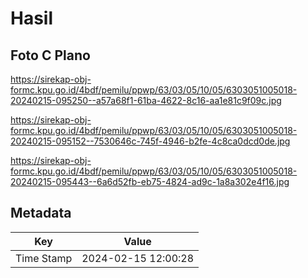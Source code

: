 # Hasil

## Foto C Plano

https://sirekap-obj-formc.kpu.go.id/4bdf/pemilu/ppwp/63/03/05/10/05/6303051005018-20240215-095250--a57a68f1-61ba-4622-8c16-aa1e81c9f09c.jpg

https://sirekap-obj-formc.kpu.go.id/4bdf/pemilu/ppwp/63/03/05/10/05/6303051005018-20240215-095152--7530646c-745f-4946-b2fe-4c8ca0dcd0de.jpg

https://sirekap-obj-formc.kpu.go.id/4bdf/pemilu/ppwp/63/03/05/10/05/6303051005018-20240215-095443--6a6d52fb-eb75-4824-ad9c-1a8a302e4f16.jpg


## Metadata

| Key        | Value               |
| ---------- | ------------------- |
| Time Stamp | 2024-02-15 12:00:28 |



